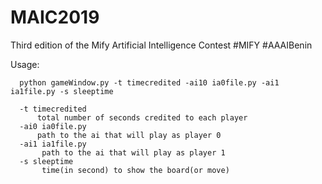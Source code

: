 # MAIC2019
Third edition of the Mify Artificial Intelligence Contest #MIFY #AAAIBenin

Usage: 

      python gameWindow.py -t timecredited -ai10 ia0file.py -ai1 ia1file.py -s sleeptime
      
      -t timecredited
          total number of seconds credited to each player
      -ai0 ia0file.py
          path to the ai that will play as player 0
      -ai1 ia1file.py
           path to the ai that will play as player 1
      -s sleeptime
           time(in second) to show the board(or move)
